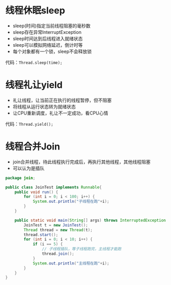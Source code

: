 # 线程休眠sleep

* sleep(时间)指定当前线程阻塞的毫秒数
* sleep存在异常InterruptException
* sleep时间达到后线程进入就绪状态
* sleep可以模拟网络延迟，倒计时等
* 每个对象都有一个锁，sleep不会释放锁

代码：`Thread.sleep(time);`



# 线程礼让yield

* 礼让线程，让当前正在执行的线程暂停，但不阻塞
* 将线程从运行状态转为就绪状态
* 让CPU重新调度，礼让不一定成功，看CPU心情

代码：`Thread.yield();`



# 线程合并Join

* join合并线程，待此线程执行完成后，再执行其他线程，其他线程阻塞
* 可以认为是插队

```java
package join;

public class JoinTest implements Runnable{
    public void run() {
        for (int i = 0; i < 100; i++) {
            System.out.println("子线程在跑"+i);
        }
    }

    public static void main(String[] args) throws InterruptedException {
        JoinTest t = new JoinTest();
        Thread thread = new Thread(t);
        thread.start();
        for (int i = 0; i < 10; i++) {
            if (i == 5) {
                // 子线程插队，等子线程跑完，主线程才能跑
                thread.join();
            }
            System.out.println("主线程在跑"+i);
        }
    }
}

```

